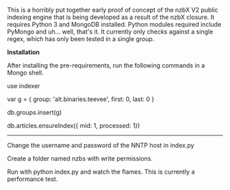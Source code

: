 This is a horribly put together early proof of concept of the nzbX V2 public indexing engine that is being developed as a result of the nzbX closure. It requires Python 3 and MongoDB installed. Python modules required include PyMongo and uh... well, that's it. It currently only checks against a single regex, which has only been tested in a single group.

**Installation**

After installing the pre-requirements, run the following commands in a Mongo shell.

use indexer

var g = { group: 'alt.binaries.teevee', first: 0, last: 0 }

db.groups.insert(g)

db.articles.ensureIndex({ mid: 1, processed: 1})

-----

Change the username and password of the NNTP host in index.py

Create a folder named nzbs with write permissions.

Run with python index.py and watch the flames. This is currently a performance test.